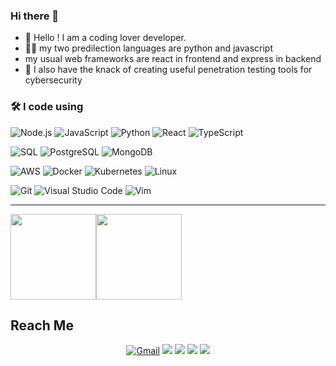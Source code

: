 ### Hi there 👋

- 🔭 Hello ! I am a coding lover developer.
- 🐱‍💻 my two predilection languages ​​are python and javascript
- my usual web frameworks are react in frontend and express in backend
- 🌱 I also have the knack of creating useful penetration testing tools for cybersecurity

### 🛠 I code using

![Node.js](https://img.shields.io/badge/-Node.js-05122A?&logo=node.js)
![JavaScript](https://img.shields.io/badge/-JavaScript-05122A?&logo=JavaScript)
![Python](https://img.shields.io/badge/-Python-05122A?&logo=Python)
![React](https://img.shields.io/badge/-React-05122A?&logo=React)
![TypeScript](https://img.shields.io/badge/-TypeScript-05122A?&logo=TypeScript)

![SQL](https://img.shields.io/badge/-SQL-05122A?&logo=MySQL)
![PostgreSQL](https://img.shields.io/badge/-PostgreSQL-05122A?style=flat&logo=PostgreSQL)
![MongoDB](https://img.shields.io/badge/-MongoDB-05122A?style=flat&logo=MongoDB)


![AWS](https://img.shields.io/badge/-AWS-05122A?&logo=Amazon-AWS&logoColor=F90)
![Docker](https://img.shields.io/badge/-Docker-05122A?&logo=Docker)
![Kubernetes](https://img.shields.io/badge/-Kubernetes-05122A?&logo=Kubernetes)
![Linux](https://img.shields.io/badge/-Linux-05122A?&logo=Linux)

![Git](https://img.shields.io/badge/-Git-05122A?style=flat&logo=git)
![Visual Studio Code](https://img.shields.io/badge/-VS%20Code-05122A?style=flat&logo=visual-studio-code&logoColor=007ACC)
![Vim](https://img.shields.io/badge/-VIM-05122A?style=flat&logo=neovim)

---

<img height="137px" src="https://github-readme-stats.vercel.app/api?username=toutpuissantged&hide_title=true&hide_border=flase&show_icons=true&include_all_commits=true&count_private=true&line_height=21&&theme=tokyonight" /><img height="137px" src="https://github-readme-stats.vercel.app/api/top-langs/?username=toutpuissantged&hide=php,html&hide_title=true&hide_border=true&layout=compact&langs_count=7&theme=tokyonight" />

## Reach Me

<p id="socialIcons" align="center">
    <a href="mailto:amoussougedeon13@gmail.com">
        <img alt="Gmail" src="https://img.shields.io/badge/Gmail-D14836?style=flat&logo=gmail&logoColor=white" /></a>
    <a href="https://www.linkedin.com/in/gedeon-amoussou-419775202/" alt="LinkedIn">
        <img src="https://img.shields.io/badge/-linkedin-blue?style=flat-square&logo=linkedin" /></a>
    <a href="https://stackoverflow.com/users/13975685/45-le-boss" alt="StackOverflow">
        <img src="https://img.shields.io/badge/-stackoverflow-FE7A16?style=flat-square&logo=stack-overflow&logoColor=FE7A16&labelColor=white" /></a>
    <a href="https://twitter.com/toutpuissantged" alt="Twitter">
        <img src="https://img.shields.io/badge/-twitter-1DA1F2?style=flat-square&logo=twitter&logoColor=1DA1F2&labelColor=000" /></a>
    <a href="https://www.instagram.com/toutpuissant13/" alt="Instagram">
        <img src="https://img.shields.io/badge/-instagram-E4405F?style=flat-square&logo=instagram&logoColor=white" /></a>
</p>
